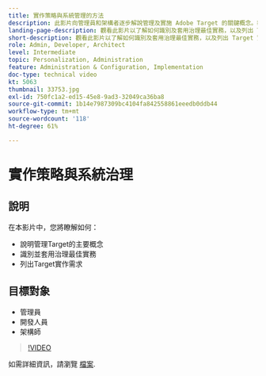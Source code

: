 ```yaml
---
title: 實作策略與系統管理的方法
description: 此影片向管理員和架構者逐步解說管理及實施 Adobe Target 的關鍵概念。觀看此影片以了解如何識別及套用治理最佳實務，以及列出 Target 實施需求。
landing-page-description: 觀看此影片以了解如何識別及套用治理最佳實務，以及列出 Target 實施需求。
short-description: 觀看此影片以了解如何識別及套用治理最佳實務，以及列出 Target 實施需求。
role: Admin, Developer, Architect
level: Intermediate
topic: Personalization, Administration
feature: Administration & Configuration, Implementation
doc-type: technical video
kt: 5063
thumbnail: 33753.jpg
exl-id: 750fc1a2-ed15-45e8-9ad3-32049ca36ba8
source-git-commit: 1b14e7987309bc4104fa842558861eeedb0ddb44
workflow-type: tm+mt
source-wordcount: '118'
ht-degree: 61%

---
```


# 實作策略與系統治理

## 說明

在本影片中，您將瞭解如何：

* 說明管理Target的主要概念
* 識別並套用治理最佳實務
* 列出Target實作需求

## 目標對象

* 管理員
* 開發人員
* 架構師

>[!VIDEO](https://video.tv.adobe.com/v/33753/?quality=12)

如需詳細資訊，請瀏覽 [檔案](https://experienceleague.adobe.com/docs/target/using/administer/administrating-target.html?lang=en).
